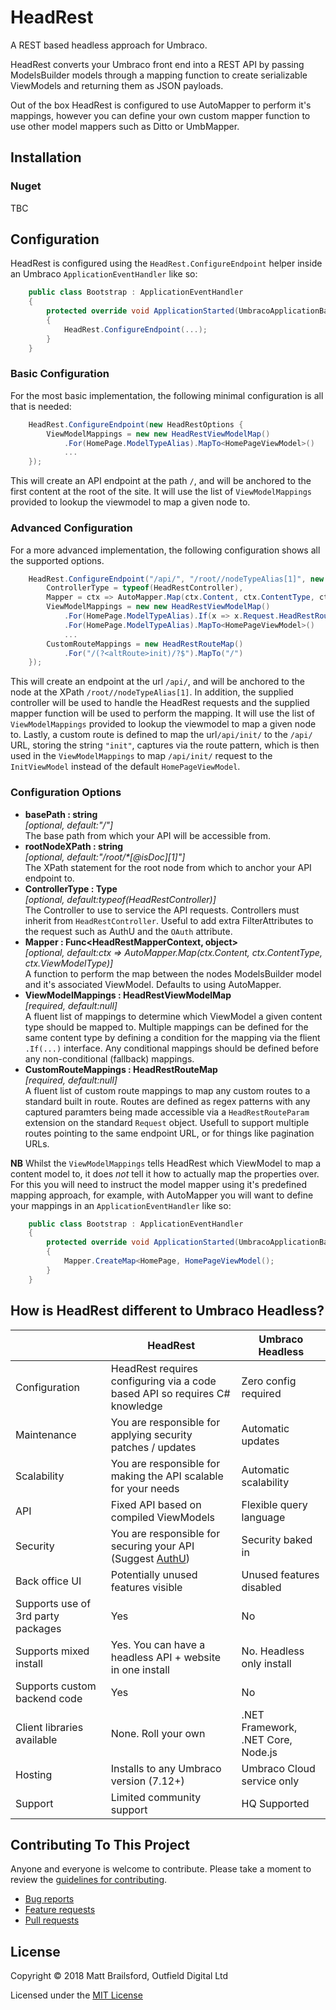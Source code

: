 # HeadRest
A REST based headless approach for Umbraco.

HeadRest converts your Umbraco front end into a REST API by passing ModelsBuilder models through a mapping function to create serializable ViewModels and returning them as JSON payloads. 

Out of the box HeadRest is configured to use AutoMapper to perform it's mappings, however you can define your own custom mapper function to use other model mappers such as Ditto or UmbMapper.

## Installation

### Nuget

TBC

## Configuration
HeadRest is configured using the `HeadRest.ConfigureEndpoint` helper inside an Umbraco `ApplicationEventHandler` like so:
````csharp 
    public class Bootstrap : ApplicationEventHandler
    {
        protected override void ApplicationStarted(UmbracoApplicationBase app, ApplicationContext ctx)
        {
            HeadRest.ConfigureEndpoint(...);
        }
    }
````

### Basic Configuration
For the most basic implementation, the following minimal configuration is all that is needed:
````csharp 
    HeadRest.ConfigureEndpoint(new HeadRestOptions {
        ViewModelMappings = new new HeadRestViewModelMap()
            .For(HomePage.ModelTypeAlias).MapTo<HomePageViewModel>()
            ...
    });
````

This will create an API endpoint at the path `/`, and will be anchored to the first content at the root of the site. It will use the list of `ViewModelMappings` provided to lookup the viewmodel to map a given node to.

### Advanced Configuration
For a more advanced implementation, the following configuration shows all the supported options.
````csharp 
    HeadRest.ConfigureEndpoint("/api/", "/root//nodeTypeAlias[1]", new HeadRestOptions {
        ControllerType = typeof(HeadRestController),
        Mapper = ctx => AutoMapper.Map(ctx.Content, ctx.ContentType, ctx.ViewModelType),
        ViewModelMappings = new new HeadRestViewModelMap()
            .For(HomePage.ModelTypeAlias).If(x => x.Request.HeadRestRouteParam("altRoute") == "init").MapTo<InitViewModel>()
            .For(HomePage.ModelTypeAlias).MapTo<HomePageViewModel>()
            ...
        CustomRouteMappings = new HeadRestRouteMap()
            .For("/(?<altRoute>init)/?$").MapTo("/")
    });
````
This will create an endpoint at the url `/api/`, and will be anchored to the node at the XPath `/root//nodeTypeAlias[1]`. In addition, the supplied controller will be used to handle the HeadRest requests and the supplied mapper function will be used to perform the mapping. It will use the list of `ViewModelMappings` provided to lookup the viewmodel to map a given node to. Lastly, a custom route is defined to map the url`/api/init/` to the `/api/` URL, storing the string `"init"`, captures via the route pattern, which is then used in the `ViewModelMappings` to map `/api/init/` request to the `InitViewModel` instead of the default `HomePageViewModel`.

### Configuration Options
* __basePath : string__   
  _[optional, default:"/"]_  
  The base path from which your API will be accessible from.
* __rootNodeXPath : string__   
  _[optional, default:"/root/*[@isDoc][1]"]_  
  The XPath statement for the root node from which to anchor your API endpoint to.
* __ControllerType : Type__   
  _[optional, default:typeof(HeadRestController)]_  
  The Controller to use to service the API requests. Controllers must inherit from `HeadRestController`. Useful to add extra FilterAttributes to the request such as AuthU and the `OAuth` attribute.
* __Mapper : Func<HeadRestMapperContext, object>__   
  _[optional, default:ctx => AutoMapper.Map(ctx.Content, ctx.ContentType, ctx.ViewModelType)]_  
  A function to perform the map between the nodes ModelsBuilder model and it's associated ViewModel. Defaults to using AutoMapper.
* __ViewModelMappings : HeadRestViewModelMap__   
  _[required, default:null]_  
  A fluent list of mappings to determine which ViewModel a given content type should be mapped to. Multiple mappings can be defined for the same content type by defining a condition for the mapping via the flient `.If(...)` interface. Any conditional mappings should be defined before any non-conditional (fallback) mappings.
* __CustomRouteMappings : HeadRestRouteMap__   
  _[required, default:null]_  
  A fluent list of custom route mappings to map any custom routes to a standard built in route. Routes are defined as regex patterns with any captured paramters being made accessible via a `HeadRestRouteParam` extension on the standard `Request` object. Usefull to support multiple routes pointing to the same endpoint URL, or for things like pagination URLs.

**NB** Whilst the `ViewModelMappings` tells HeadRest which ViewModel to map a content model to, it does *not* tell it how to actually map the properties over. For this you will need to instruct the model mapper using it's predefined mapping approach, for example, with AutoMapper you will want to define your mappings in an `ApplicationEventHandler` like so:
````csharp 
    public class Bootstrap : ApplicationEventHandler
    {
        protected override void ApplicationStarted(UmbracoApplicationBase app, ApplicationContext ctx)
        {
            Mapper.CreateMap<HomePage, HomePageViewModel();
        }
    }
````
## How is HeadRest different to Umbraco Headless?
| | HeadRest | Umbraco Headless |
|-|----------|---------------|
| Configuration | HeadRest requires configuring via a code based API so requires C# knowledge | Zero config required |
| Maintenance | You are responsible for applying security patches / updates | Automatic updates |
| Scalability | You are responsible for making the API scalable for your needs | Automatic scalability |
| API | Fixed API based on compiled ViewModels | Flexible query language |
| Security | You are responsible for securing your API (Suggest [AuthU](https://github.com/mattbrailsford/umbraco-authu)) | Security baked in |
| Back office UI | Potentially unused features visible | Unused features disabled |
| Supports use of 3rd party packages | Yes | No |
| Supports mixed install | Yes. You can have a headless API + website in one install | No. Headless only install |
| Supports custom backend code | Yes | No |
| Client libraries available | None. Roll your own | .NET Framework, .NET Core, Node.js |
| Hosting | Installs to any Umbraco version (7.12+) | Umbraco Cloud service only |
| Support | Limited community support | HQ Supported |

## Contributing To This Project

Anyone and everyone is welcome to contribute. Please take a moment to review the [guidelines for contributing](CONTRIBUTING.md).

* [Bug reports](CONTRIBUTING.md#bugs)
* [Feature requests](CONTRIBUTING.md#features)
* [Pull requests](CONTRIBUTING.md#pull-requests)

## License

Copyright &copy; 2018 Matt Brailsford, Outfield Digital Ltd 

Licensed under the [MIT License](LICENSE)

